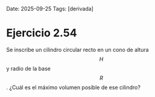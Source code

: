 Date: 2025-09-25
Tags: [derivada]

# Ejercicio 2.54

 
Se inscribe un cilindro circular recto en un cono de altura  $$ H$$   y radio de la base  $$ R$$  . ¿Cuál es el máximo volumen posible de ese cilindro?
